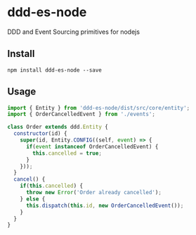 # ddd-es-node

DDD and Event Sourcing primitives for nodejs

## Install

```shell
npm install ddd-es-node --save
```

## Usage

```javascript
import { Entity } from 'ddd-es-node/dist/src/core/entity';
import { OrderCancelledEvent } from './events';

class Order extends ddd.Entity {
  constructor(id) {
    super(id, Entity.CONFIG((self, event) => {
      if(event instanceof OrderCancelledEvent) {
        this.cancelled = true;
      }
    }));
  }
  cancel() {
    if(this.cancelled) {
      throw new Error('Order already cancelled');
    } else {
      this.dispatch(this.id, new OrderCancelledEvent());
    }
  }
}
```